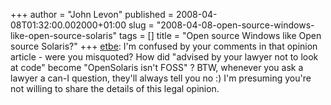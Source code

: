 +++
author = "John Levon"
published = 2008-04-08T01:32:00.002000+01:00
slug = "2008-04-08-open-source-windows-like-open-source-solaris"
tags = []
title = "Open source Windows like Open source Solaris?"
+++
[etbe](http://advogato.org/person/etbe/diary/309.html): I'm confused by
your comments in that opinion article - were you misquoted? How did
"advised by your lawyer not to look at code" become "OpenSolaris isn't
FOSS" ? BTW, whenever you ask a lawyer a can-I question, they'll always
tell you no :) I'm presuming you're not willing to share the details of
this legal opinion.
